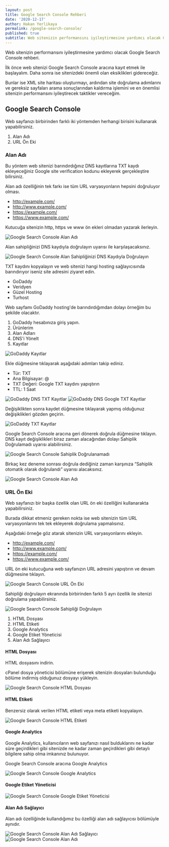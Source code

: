 ```yaml
---
layout: post
title: Google Search Console Rehberi
date: '2020-12-17'
author: Hakan Yerlikaya
permalink: /google-search-console/
published: true
subtitle: Web sitenizin performansını iyileştirmesine yardımcı olacak Google Search Console rehberi.
---
```


Web sitenizin performansını iyileştirmesine yardımcı olacak Google Search Console rehberi.

İlk önce web sitenizi Google Search Console aracına kayıt etmek ile başlayalım. Daha sonra ise sitenizdeki önemli olan eksiklikleri gidereceğiz.

Bunlar ise XML site haritası oluşturmayı, ardından site doğrulama adımlarını ve gereksiz sayfaları arama sonuçlarından kaldırma işlemini ve en önemlisi sitenizin performansını iyileştirecek taktikler vereceğim.

<h2> Google Search Console </h2>

Web sayfanızı birbirinden farklı iki yöntemden herhangi birisini kullanarak yapabilirsiniz.

1. Alan Adı
2. URL Ön Eki

<h3> Alan Adı </h3>

Bu yöntem web sitenizi barındırdığınız DNS kayıtlarına TXT kaydı ekleyeceğiniz Google site verification kodunu ekleyerek gerçekleştire bilirsiniz.

Alan adı özelliğinin tek farkı ise tüm URL varyasyonların hepsini doğruluyor olması.

* http://example.com/
* http://www.example.com/
* https://example.com/
* https://www.example.com/

Kutucuğa sitenizin http, https ve www ön ekleri olmadan yazarak ilerleyin.

<img alt="Google Search Console Alan Adı" title="Google Search Console Alan Adı" src="/img/Google-Search-Console-Alan-Adi.png">

Alan sahipliğinizi DNS kaydıyla doğrulayın uyarısı ile karşılaşacaksınız.

<img alt="Google Search Console Alan Sahipliğinizi DNS Kaydıyla Doğrulayın" title="Google Search Console Alan Sahipliğinizi DNS Kaydıyla Doğrulayın" src="/img/Google-Search-Console-DNS-Kaydi-Dogrula.png">

TXT kaydını kopyalayın ve web sitenizi hangi hosting sağlayıcısında barındırıyor iseniz site adresini ziyaret edin.

* GoDaddy
* Veridyen
* Güzel Hosting
* Turhost

Web sayfamı GoDaddy hosting'de barındırdığımdan dolayı örneğim bu şekilde olacaktır.

1. GoDaddy hesabınıza giriş yapın.
2. Ürünlerim
3. Alan Adları
4. DNS'i Yönelt
5. Kayıtlar

<img alt="GoDaddy Kayıtlar" title="GoDaddy Kayıtlar" src="/img/GoDaddy-Kayitlar.png">

Ekle düğmesine tıklayarak aşağıdaki adımları takip ediniz.

* Tür: TXT
* Ana Bilgisayar: @
* TXT Değeri: Google TXT kaydını yapıştırın
* TTL: 1 Saat

<img alt="GoDaddy DNS TXT Kayıtlar" title="GoDaddy DNS TXT Kayıtlar" src="/img/GoDaddy-DNS-TXT.png">

<img alt="GoDaddy DNS Google TXT Kayıtlar" title="GoDaddy DNS Google TXT Kayıtlar" src="/img/GoDaddy-DNS-Google-TXT.png">

Değişiklikten sonra kaydet düğmesine tıklayarak yapmış olduğunuz değişiklikleri gözden geçirin.

<img alt="GoDaddy TXT Kayıtlar" title="GoDaddy TXT Kayıtlar" src="/img/GoDaddy-TXT-Kayitlar.png">

Google Search Console aracına geri dönerek doğrula düğmesine tıklayın. DNS kayıt değişiklikleri biraz zaman alacağından dolayı Sahiplik Doğrulamadı uyarısı alabilirsiniz.

<img alt="Google Search Console Sahiplik Doğrulanamadı" title="Google Search Console Sahiplik Doğrulanamadı" src="/img/Google-Search-Console-Sahiplik-Dogrulanamadi.png">

Birkaç kez deneme sonrası doğrula dediğiniz zaman karşınıza “Sahiplik otomatik olarak doğrulandı” uyarısı alacaksınız.

<img alt="Google Search Console Alan Adı" title="Google Search Console Alan Adı" src="/img/Google-Search-Console-Sahiplik-Dogrulandi.png">

<h3> URL Ön Eki </h3>

Web sayfanızı bir başka özellik olan URL ön eki özelliğini kullanarakta yapabilirsiniz.

Burada dikkat etmeniz gereken nokta ise web sitenizin tüm URL varyasyonlarını tek tek ekleyerek doğrulama yapmalısınız. 

Aşağıdaki örneğe göz atarak sitenizin URL varyasyonlarını ekleyin.

* http://example.com/
* http://www.example.com/
* https://example.com/
* https://www.example.com/


URL ön eki kutucuğuna web sayfanızın URL adresini yapıştırın ve devam düğmesine tıklayın.

<img alt="Google Search Console URL Ön Eki" title="Google Search Console URL Ön Eki" src="/img/Google-Search-Console-URL-On-Eki.png">

Sahipliği doğrulayın ekranında birbirinden farklı 5 ayrı özellik ile sitenizi doğrulama yapabilirsiniz.

<img alt="Google Search Console Sahipliği Doğrulayın" title="Google Search Console Sahipliği Doğrulayın" src="/img/Google-Search-Console-Sahipligi-Dogrulayin.png">

1. HTML Dosyası
2. HTML Etiketi
3. Google Analytics
4. Google Etiket Yöneticisi
5. Alan Adı Sağlayıcı


<h4> HTML Dosyası </h4>

HTML dosyasını indirin.

cPanel dosya yöneticisi bölümüne erişerek sitenizin dosyaları bulunduğu bölüme indirmiş olduğunuz dosyayı yükleyin.

<img alt="Google Search Console HTML Dosyası" title="Google Search Console HTML Dosyası" src="/img/Google-Search-Console-HTML-Dosyasi.png">

<h4> HTML Etiketi </h4>

Benzersiz olarak verilen HTML etiketi veya meta etiketi kopyalayın.

<img alt="Google Search Console HTML Etiketi" title="Google Search Console HTML Etiketi" src="/img/Google-Search-Console-HTML-Etiketi.png">

<h4> Google Analytics </h4>

Google Analytics, kullanıcıların web sayfanızı nasıl bulduklarını ne kadar süre geçirdikleri gibi sitenizde ne kadar zaman geçirdikleri gibi detaylı bilgilere sahip olma imkanınız bulunuyor.

Google Search Console aracına Google Analytics 

<img alt="Google Search Console Google Analytics" title="Google Search Console Google Analytics" src="/img/Google-Search-Console-Google-Analytics.png">

<h4> Google Etiket Yöneticisi </h4>

<img alt="Google Search Console Google Etiket Yöneticisi" title="Google Search Console Google Etiket Yöneticisi" src="/img/Google-Search-Console-Google-Etiket-Yoneticisi.png">

<h4> Alan Adı Sağlayıcı </h4>

Alan adı özelliğinde kullandığımız bu özelliği alan adı sağlayıcısı bölümüyle aynıdır.

<img alt="Google Search Console Alan Adı Sağlayıcı" title="Google Search Console Alan Adı Sağlayıcı" src="/img/Google-Search-Console-Alan-Adi-Saglayici.png">

<img alt="Google Search Console Alan Adı" title="Google Search Console Alan Adı" src="/img/Google-Search-Console-Sahiplik-Dogrulandi.png">
